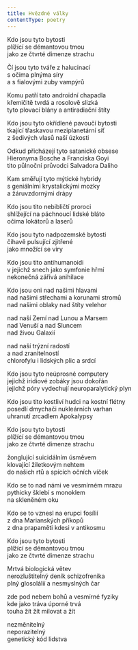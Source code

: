 ```yaml
---
title: Hvězdné války
contentType: poetry
---
```


<section>

Kdo jsou tyto bytosti  
plížící se démantovou tmou  
jako ze čtvrté dimenze strachu

Čí jsou tyto tváře z halucinací  
s očima plnýma síry  
a s fialovými zuby vampýrů

Komu patří tato androidní chapadla  
křemičitě tvrdá a rosolově slizká  
tyto plovací blány a antiradiační štíty

Kdo jsou tyto okřídlené pavoučí bytosti  
tkající třaskavou meziplanetární síť  
z šedivých vlasů naší úzkosti

Odkud přicházejí tyto satanické obsese  
Hieronyma Bosche a Franciska Goyi  
tito půlnoční průvodci Salvadora Daliho

Kam směřují tyto mýtické hybridy  
s geniálními krystalickými mozky  
a žáruvzdornými drápy

Kdo jsou tito nebibličtí proroci  
shlížející na páchnoucí lidské bláto  
očima lokátorů a laserů

Kdo jsou tyto nadpozemské bytosti  
číhavě pulsující zjitřené  
jako množící se viry

Kdo jsou tito antihumanoidi  
v jejichž snech jako symfonie hřmí  
nekonečná zářivá anihilace

Kdo jsou oni nad našimi hlavami  
nad našimi střechami a korunami stromů  
nad našimi oblaky nad štíty velehor

nad naší Zemí nad Lunou a Marsem  
nad Venuší a nad Sluncem  
nad živou Galaxií

nad naší trýzní radostí  
a nad zranitelností  
chlorofylu i lidských plic a srdcí

Kdo jsou tyto neúprosné computery  
jejichž iridiové zobáky jsou dokořán  
jejichž póry vydechují neuroparalytický plyn

Kdo jsou tito kostliví hudci na kostní flétny  
posedlí dmychači nukleárních varhan  
uhranutí zrcadlem Apokalypsy

Kdo jsou tyto bytosti  
plížící se démantovou tmou  
jako ze čtvrté dimenze strachu

žonglující suicidálním úsměvem  
klovající žiletkovým nehtem  
do našich rtů a spících očních víček

Kdo se to nad námi ve vesmírném mrazu  
pythicky šklebí s monoklem  
na skleněném oku

Kdo se to vznesl na erupci fosílií  
z dna Marianských příkopů  
z dna prapaměti kdesi v antikosmu

Kdo jsou tyto bytosti  
plížící se démantovou tmou  
jako ze čtvrté dimenze strachu

Mrtvá biologická větev  
nerozluštitelný deník schizofrenika  
plný glosolálií a nesmyslných čar

zde pod nebem bohů a vesmírné fyziky  
kde jako tráva úporné trvá  
touha žít žít milovat a žít

nezměnitelný  
neporazitelný  
genetický kód lidstva

</section>
